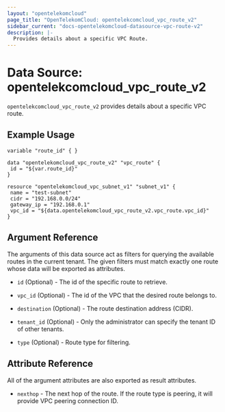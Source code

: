 ```yaml
---
layout: "opentelekomcloud"
page_title: "OpenTelekomCloud: opentelekcomcloud_vpc_route_v2"
sidebar_current: "docs-opentelekomcloud-datasource-vpc-route-v2"
description: |-
  Provides details about a specific VPC Route.
---
```


# Data Source: opentelekcomcloud_vpc_route_v2

`opentelekcomcloud_vpc_route_v2` provides details about a specific VPC route.

## Example Usage

 ```hcl
 variable "route_id" { }

data "opentelekomcloud_vpc_route_v2" "vpc_route" {
  id = "${var.route_id}"
}

resource "opentelekomcloud_vpc_subnet_v1" "subnet_v1" {
  name = "test-subnet"
  cidr = "192.168.0.0/24"
  gateway_ip = "192.168.0.1"
  vpc_id = "${data.opentelekomcloud_vpc_route_v2.vpc_route.vpc_id}"
}

 ```

## Argument Reference

The arguments of this data source act as filters for querying the available
routes in the current tenant. The given filters must match exactly one
route whose data will be exported as attributes.

* `id` (Optional) - The id of the specific route to retrieve.

* `vpc_id` (Optional) - The id of the VPC that the desired route belongs to.

* `destination` (Optional) - The route destination address (CIDR).

* `tenant_id` (Optional) - Only the administrator can specify the tenant ID of other tenants.

* `type` (Optional) - Route type for filtering.

## Attribute Reference

All of the argument attributes are also exported as
result attributes.

* `nexthop` - The next hop of the route. If the route type is peering, it will provide VPC peering connection ID.